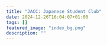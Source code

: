 ```yaml
---
title: "JACC: Japanese Student Club"
date: 2024-12-26T16:04:07+01:00
tags: []
featured_image: "index_bg.png"
description: ""
---
```

